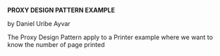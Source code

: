 <b>PROXY DESIGN PATTERN EXAMPLE</b><br />

by Daniel Uribe Ayvar

The Proxy Design Pattern apply to a Printer example where we want to know the number of page printed